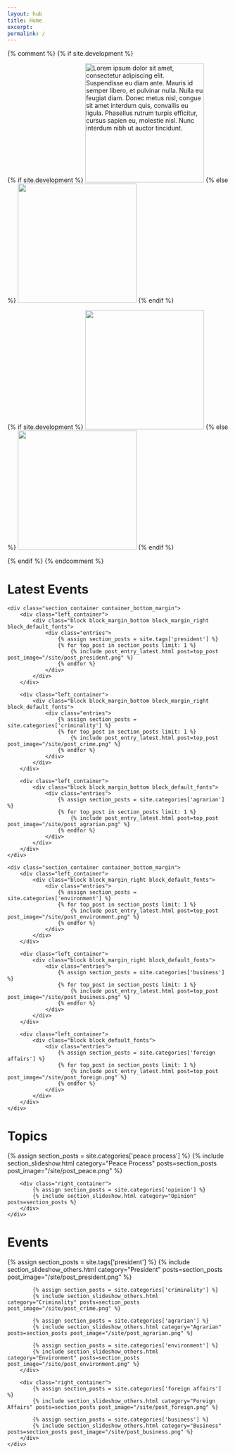 ```yaml
---
layout: hub
title: Home
excerpt:
permalink: /
---
```


{% comment %}
{% if site.development %}
<div class="image_container">
    <div class="left_container">
    {% if site.development %}
        <img id="source_top_1" class="modal_source" src="/images/top_1.png" alt="Lorem ipsum dolor sit amet, consectetur adipiscing elit. Suspendisse eu diam ante. Mauris id semper libero, et pulvinar nulla. Nulla eu feugiat diam. Donec metus nisl, congue sit amet interdum quis, convallis eu ligula. Phasellus rutrum turpis efficitur, cursus sapien eu, molestie nisl. Nunc interdum nibh ut auctor tincidunt." width="270px" height="auto" >
    {% else %}
        <img id="source_top_1" class="modal_source" src="{{ site.image_source }}/site/top_1.png" width="270px" height="auto" >
    {% endif %}
        <div id="modal_top_1" class="modal">
            <div class="modal_content">
                <img id="destination_top_1" class="modal_image">
                <p id="caption_top_1" class="modal_caption"></p>
            </div>
        </div>
    </div>
    <div class="right_container">
    {% if site.development %}
        <img id="source_top_2" class="modal_source" src="/images/top_2.png" width="270px" height="auto" >
    {% else %}
        <img id="source_top_2" class="modal_source" src="{{ site.image_source }}/site/top_2.png" width="270px" height="auto" >
    {% endif %}
        <div id="modal_top_2" class="modal">
            <div class="modal_content">
                <img id="destination_top_2" class="modal_image">
                <p id="caption_top_2" class="modal_caption"></p>
            </div>
        </div>
    </div>
</div>
{% endif %}
{% endcomment %}


<div class="section_container_wrapper section_container_wrapper_border">
    <h1>Latest Events</h1>
    
    <div class="section_container container_bottom_margin">
        <div class="left_container">
            <div class="block block_margin_bottom block_margin_right block_default_fonts">
                <div class="entries">
                    {% assign section_posts = site.tags['president'] %}
                    {% for top_post in section_posts limit: 1 %}
                        {% include post_entry_latest.html post=top_post post_image="/site/post_president.png" %}
                    {% endfor %}
                </div>
            </div>
        </div>
        
        <div class="left_container">
            <div class="block block_margin_bottom block_margin_right block_default_fonts">
                <div class="entries">
                    {% assign section_posts = site.categories['criminality'] %}
                    {% for top_post in section_posts limit: 1 %}
                        {% include post_entry_latest.html post=top_post post_image="/site/post_crime.png" %}
                    {% endfor %}
                </div>
            </div>
        </div>

        <div class="left_container">
            <div class="block block_margin_bottom block_default_fonts">
                <div class="entries">
                    {% assign section_posts = site.categories['agrarian'] %}
                    {% for top_post in section_posts limit: 1 %}
                        {% include post_entry_latest.html post=top_post post_image="/site/post_agrarian.png" %}
                    {% endfor %}
                </div>
            </div>
        </div>
    </div>
    
    <div class="section_container container_bottom_margin">
        <div class="left_container">
            <div class="block block_margin_right block_default_fonts">
                <div class="entries">
                    {% assign section_posts = site.categories['environment'] %}
                    {% for top_post in section_posts limit: 1 %}
                        {% include post_entry_latest.html post=top_post post_image="/site/post_environment.png" %}
                    {% endfor %}
                </div>
            </div>
        </div>
        
        <div class="left_container">
            <div class="block block_margin_right block_default_fonts">
                <div class="entries">
                    {% assign section_posts = site.categories['business'] %}
                    {% for top_post in section_posts limit: 1 %}
                        {% include post_entry_latest.html post=top_post post_image="/site/post_business.png" %}
                    {% endfor %}
                </div>
            </div>
        </div>
        
        <div class="left_container">
            <div class="block block_default_fonts">
                <div class="entries">
                    {% assign section_posts = site.categories['foreign affairs'] %}
                    {% for top_post in section_posts limit: 1 %}
                        {% include post_entry_latest.html post=top_post post_image="/site/post_foreign.png" %}
                    {% endfor %}
                </div>
            </div>
        </div>
    </div>
    
</div>



<div class="section_container_wrapper section_container_wrapper_border">
    <h1>Topics</h1>
    <div class="section_container container_top_margin container_bottom_margin">
        <div class="left_container">
            {% assign section_posts = site.categories['peace process'] %}
            {% include section_slideshow.html category="Peace Process" posts=section_posts post_image="/site/post_peace.png" %}
        </div>
        
        <div class="right_container">
            {% assign section_posts = site.categories['opinion'] %}
            {% include section_slideshow.html category="Opinion" posts=section_posts %}
        </div>
    </div>
</div>



<div class="section_container_wrapper section_container_wrapper_border">
    <h1>Events</h1>
    <div class="section_container container_top_margin container_bottom_margin">
        <div class="left_container">
            {% assign section_posts = site.tags['president'] %}
            {% include section_slideshow_others.html category="President" posts=section_posts post_image="/site/post_president.png" %}
            
            {% assign section_posts = site.categories['criminality'] %}
            {% include section_slideshow_others.html category="Criminality" posts=section_posts post_image="/site/post_crime.png" %}
            
            {% assign section_posts = site.categories['agrarian'] %}
            {% include section_slideshow_others.html category="Agrarian" posts=section_posts post_image="/site/post_agrarian.png" %}
            
            {% assign section_posts = site.categories['environment'] %}
            {% include section_slideshow_others.html category="Environment" posts=section_posts post_image="/site/post_environment.png" %}
        </div>
        
        <div class="right_container">
            {% assign section_posts = site.categories['foreign affairs'] %}
            {% include section_slideshow_others.html category="Foreign Affairs" posts=section_posts post_image="/site/post_foreign.png" %}
            
            {% assign section_posts = site.categories['business'] %}
            {% include section_slideshow_others.html category="Business" posts=section_posts post_image="/site/post_business.png" %}
        </div>
    </div>
</div>



<script>
    $(document).ready(function() {
        currentPeaceProcessSlide(0);
        currentOpinionSlide(0);
        
        //currentHeadlineSlide(0);
        currentPresidentSlide(1);
        currentCriminalitySlide(1);
        currentAgrarianSlide(1);
        currentEnvironmentSlide(1);
        currentBusinessSlide(1);
        currentForeignAffairsSlide(1);
    });
    
    popupModal('modal_top_1', 'source_top_1', 'destination_top_1', 'caption_top_1');
    popupModal('modal_top_2', 'source_top_2', 'destination_top_2', 'caption_top_2');

    // Argument must be greater than zero.
    /*
    function currentHeadlineSlide(n) {
        showHeadlineSlides(n);
    }
    */
    
    function currentPresidentSlide(n) {
        showPresidentSlides(n);
    }
    
    function currentCriminalitySlide(n) {
        showCriminalitySlides(n);
    }

    function currentBusinessSlide(n) {
        showBusinessSlides(n);
    }

    function currentAgrarianSlide(n) {
        showAgrarianSlides(n);
    }

    function currentEnvironmentSlide(n) {
        showEnvironmentSlides(n);
    }

    function currentForeignAffairsSlide(n) {
        showForeignAffairsSlides(n);
    }

    function currentPeaceProcessSlide(n) {
        showPeaceProcessSlides(n);
    }

    function currentOpinionSlide(n) {
        showOpinionSlides(n);
    }

    function showHeadlineSlides(n) {
        showSlides("headline_dot", "headline_news_entry", n);
    }
    
    function showPresidentSlides(n) {
        showSlides("president_dot", "president_news_entry", n);
    }

    function showBusinessSlides(n) {
        showSlides("business_dot", "business_news_entry", n);
    }

    function showAgrarianSlides(n) {
        showSlides("agrarian_dot", "agrarian_news_entry", n);
    }

    function showEnvironmentSlides(n) {
        showSlides("environment_dot", "environment_news_entry", n);
    }

    function showForeignAffairsSlides(n) {
        showSlides("foreign_affairs_dot", "foreign_affairs_news_entry", n);
    }

    function showPeaceProcessSlides(n) {
        showSlides("peace_process_dot", "peace_process_news_entry", n);
    }

    function showCriminalitySlides(n) {
        showSlides("criminality_dot", "criminality_news_entry", n);
    }
    
    function showOpinionSlides(n) {
        showSlides("opinion_dot", "opinion_news_entry", n);
    }

    function showSlides(links, entries, index) {
        let i;
        let dots = document.getElementsByClassName(links);
        let slides = document.getElementsByClassName(entries);

        for (i = 0; i < slides.length; i++) {
           slides[i].style.display = "none";
        }
        for (i = 0; i < dots.length; i++) {
            dots[i].className = dots[i].className.replace(" slideshow_active", "");
        }
        slides[index].style.display = "block";
        dots[index].className += " slideshow_active";
    }
    
    
    function popupModal(modal, imageSource, imageDestination, caption) {
        // Get the modal
        var modal = document.getElementById(modal);
        
        // Get the image and insert it inside the modal - use its "alt" text as a caption
        var imgSource = document.getElementById(imageSource);
        var imgDest = document.getElementById(imageDestination);
        var imgCaption = document.getElementById(caption);
        imgSource.onclick = function() {
            modal.style.display = "block";
            imgDest.src = imgSource.src;
            imgCaption.innerHTML = this.alt;
        }
        
        imgDest.onclick = function() {
            modal.style.display = "none";
        }
        modal.onclick = function() {
            modal.style.display = "none";
        }
    }
</script>
